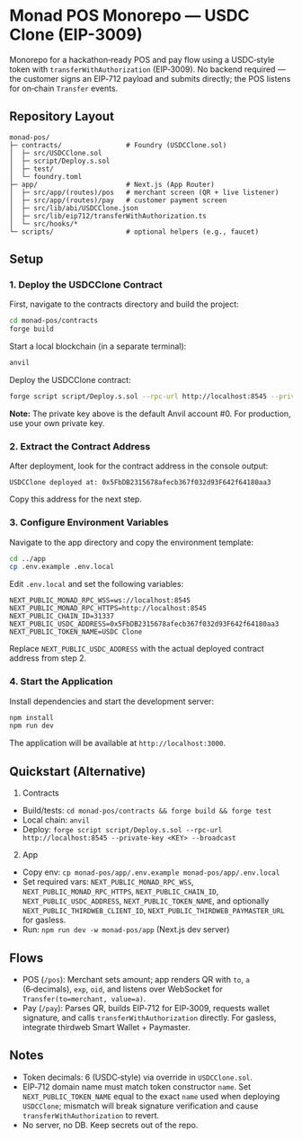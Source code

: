 # Monad POS Monorepo — USDC Clone (EIP-3009)

Monorepo for a hackathon‑ready POS and pay flow using a USDC‑style token with `transferWithAuthorization` (EIP‑3009). No backend required — the customer signs an EIP‑712 payload and submits directly; the POS listens for on‑chain `Transfer` events.

## Repository Layout

```
monad-pos/
├─ contracts/                # Foundry (USDCClone.sol)
│  ├─ src/USDCClone.sol
│  ├─ script/Deploy.s.sol
│  ├─ test/
│  └─ foundry.toml
├─ app/                      # Next.js (App Router)
│  ├─ src/app/(routes)/pos   # merchant screen (QR + live listener)
│  ├─ src/app/(routes)/pay   # customer payment screen
│  ├─ src/lib/abi/USDCClone.json
│  ├─ src/lib/eip712/transferWithAuthorization.ts
│  └─ src/hooks/*
└─ scripts/                  # optional helpers (e.g., faucet)
```

## Setup

### 1. Deploy the USDCClone Contract

First, navigate to the contracts directory and build the project:

```bash
cd monad-pos/contracts
forge build
```

Start a local blockchain (in a separate terminal):

```bash
anvil
```

Deploy the USDCClone contract:

```bash
forge script script/Deploy.s.sol --rpc-url http://localhost:8545 --private-key 0xac0974bec39a17e36ba4a6b4d238ff944bacb478cbed5efcae784d7bf4f2ff80 --broadcast
```

**Note:** The private key above is the default Anvil account #0. For production, use your own private key.

### 2. Extract the Contract Address

After deployment, look for the contract address in the console output:

```
USDCClone deployed at: 0x5FbDB2315678afecb367f032d93F642f64180aa3
```

Copy this address for the next step.

### 3. Configure Environment Variables

Navigate to the app directory and copy the environment template:

```bash
cd ../app
cp .env.example .env.local
```

Edit `.env.local` and set the following variables:

```env
NEXT_PUBLIC_MONAD_RPC_WSS=ws://localhost:8545
NEXT_PUBLIC_MONAD_RPC_HTTPS=http://localhost:8545
NEXT_PUBLIC_CHAIN_ID=31337
NEXT_PUBLIC_USDC_ADDRESS=0x5FbDB2315678afecb367f032d93F642f64180aa3
NEXT_PUBLIC_TOKEN_NAME=USDC Clone
```

Replace `NEXT_PUBLIC_USDC_ADDRESS` with the actual deployed contract address from step 2.

### 4. Start the Application

Install dependencies and start the development server:

```bash
npm install
npm run dev
```

The application will be available at `http://localhost:3000`.

## Quickstart (Alternative)

1) Contracts
- Build/tests: `cd monad-pos/contracts && forge build && forge test`
- Local chain: `anvil`
- Deploy: `forge script script/Deploy.s.sol --rpc-url http://localhost:8545 --private-key <KEY> --broadcast`

2) App
- Copy env: `cp monad-pos/app/.env.example monad-pos/app/.env.local`
- Set required vars: `NEXT_PUBLIC_MONAD_RPC_WSS`, `NEXT_PUBLIC_MONAD_RPC_HTTPS`, `NEXT_PUBLIC_CHAIN_ID`, `NEXT_PUBLIC_USDC_ADDRESS`, `NEXT_PUBLIC_TOKEN_NAME`, and optionally `NEXT_PUBLIC_THIRDWEB_CLIENT_ID`, `NEXT_PUBLIC_THIRDWEB_PAYMASTER_URL` for gasless.
- Run: `npm run dev -w monad-pos/app` (Next.js dev server)

## Flows
- POS (`/pos`): Merchant sets amount; app renders QR with `to`, `a` (6‑decimals), `exp`, `oid`, and listens over WebSocket for `Transfer(to=merchant, value=a)`.
- Pay (`/pay`): Parses QR, builds EIP‑712 for EIP‑3009, requests wallet signature, and calls `transferWithAuthorization` directly. For gasless, integrate thirdweb Smart Wallet + Paymaster.

## Notes
- Token decimals: 6 (USDC‑style) via override in `USDCClone.sol`.
- EIP‑712 domain name must match token constructor `name`. Set `NEXT_PUBLIC_TOKEN_NAME` equal to the exact `name` used when deploying `USDCClone`; mismatch will break signature verification and cause `transferWithAuthorization` to revert.
- No server, no DB. Keep secrets out of the repo.
